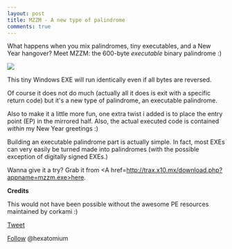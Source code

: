 ```yaml
---
layout: post
title: MZZM - A new type of palindrome
comments: true
---
```


  What happens when you mix palindromes, tiny executables, and a New Year hangover? 
  Meet MZZM: the 600-byte *executable* binary palindrome :)

<img src=http://i.imgur.com/OXHphWP.png>

  This tiny Windows EXE will run identically even if all bytes are reversed.
  
  Of course it does not do much (actually all it does is exit with a specific return code) but
  it's a new type of palindrome, an executable palindrome.

  Also to make it a little more fun, one extra twist i added is to place the entry point (EP) in the mirrored half. Also, the actual executed code is contained *within* my New Year greetings :) 
  
  Building an executable palindrome part is actually simple. In fact, most EXEs can very easily be turned made into palindromes (with the possible exception of digitally signed EXEs.)

Wanna give it a try?  Grab it from <A href=http://trax.x10.mx/download.php?appname=mzzm.exe>here</A>.
  
 **Credits**
 
   This would not have been possible without the awesome PE resources maintained by corkami :)
   

<a href="http://twitter.com/share" class="twitter-share-button" 
data-url="http://hexatomium.github.io/2016/01/04/an-executable-palindrome/" data-text="MZZM - The 600-Byte Palindrome Executable"  data-count="horizontal">Tweet</a>
<script type="text/javascript" src="http://platform.twitter.com/widgets.js"></script>

<A href=https://twitter.com/hexatomium>Follow</A> @hexatomium
   
